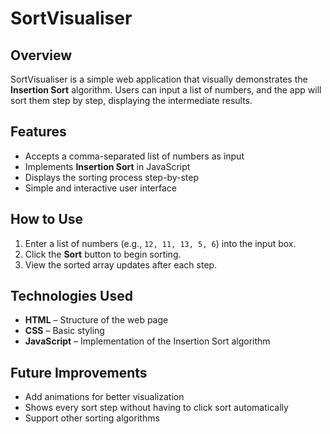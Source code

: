 # SortVisualiser

## Overview  
SortVisualiser is a simple web application that visually demonstrates the **Insertion Sort** algorithm. Users can input a list of numbers, and the app will sort them step by step, displaying the intermediate results.

## Features  
- Accepts a comma-separated list of numbers as input  
- Implements **Insertion Sort** in JavaScript  
- Displays the sorting process step-by-step  
- Simple and interactive user interface  

## How to Use  
1. Enter a list of numbers (e.g., `12, 11, 13, 5, 6`) into the input box.  
2. Click the **Sort** button to begin sorting.  
3. View the sorted array updates after each step.  

## Technologies Used  
- **HTML** – Structure of the web page  
- **CSS** – Basic styling
- **JavaScript** – Implementation of the Insertion Sort algorithm  

## Future Improvements  
- Add animations for better visualization
- Shows every sort step without having to click sort automatically  
- Support other sorting algorithms  

